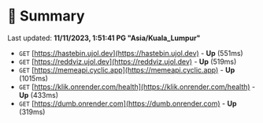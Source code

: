 # 📖 Summary
Last updated: **11/11/2023, 1:51:41 PG "Asia/Kuala_Lumpur"**

- `GET` [https://hastebin.ujol.dev](https://hastebin.ujol.dev) - **Up** (551ms)
- `GET` [https://reddviz.ujol.dev](https://reddviz.ujol.dev) - **Up** (519ms)
- `GET` [https://memeapi.cyclic.app](https://memeapi.cyclic.app) - **Up** (1015ms)
- `GET` [https://klik.onrender.com/health](https://klik.onrender.com/health) - **Up** (433ms)
- `GET` [https://dumb.onrender.com](https://dumb.onrender.com) - **Up** (319ms)
